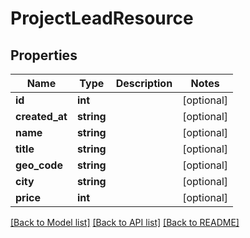# ProjectLeadResource

## Properties
Name | Type | Description | Notes
------------ | ------------- | ------------- | -------------
**id** | **int** |  | [optional] 
**created_at** | **string** |  | [optional] 
**name** | **string** |  | [optional] 
**title** | **string** |  | [optional] 
**geo_code** | **string** |  | [optional] 
**city** | **string** |  | [optional] 
**price** | **int** |  | [optional] 

[[Back to Model list]](../README.md#documentation-for-models) [[Back to API list]](../README.md#documentation-for-api-endpoints) [[Back to README]](../README.md)


